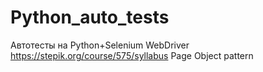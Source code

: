 # Python_auto_tests
Автотесты на Python+Selenium WebDriver
https://stepik.org/course/575/syllabus
Page Object pattern
